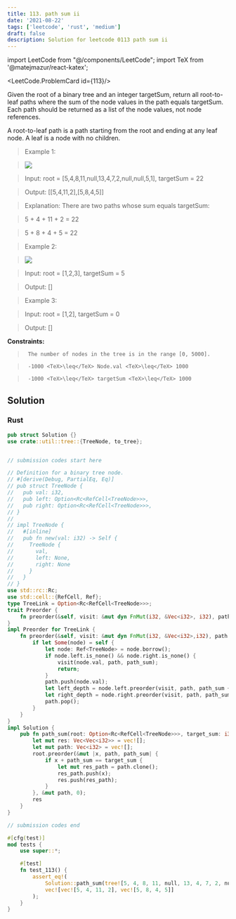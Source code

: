 ```yaml
---
title: 113. path sum ii
date: '2021-08-22'
tags: ['leetcode', 'rust', 'medium']
draft: false
description: Solution for leetcode 0113 path sum ii
---
```

import LeetCode from "@/components/LeetCode";
import TeX from '@matejmazur/react-katex';

<LeetCode.ProblemCard id={113}/>
 

  Given the root of a binary tree and an integer targetSum, return all root-to-leaf paths where the sum of the node values in the path equals targetSum. Each path should be returned as a list of the node values, not node references.

  A root-to-leaf path is a path starting from the root and ending at any leaf node. A leaf is a node with no children.

   

 >   Example 1:

 >   ![](https://assets.leetcode.com/uploads/2021/01/18/pathsumii1.jpg)

 >   Input: root <TeX>=</TeX> [5,4,8,11,null,13,4,7,2,null,null,5,1], targetSum <TeX>=</TeX> 22

 >   Output: [[5,4,11,2],[5,8,4,5]]

 >   Explanation: There are two paths whose sum equals targetSum:

 >   5 + 4 + 11 + 2 <TeX>=</TeX> 22

 >   5 + 8 + 4 + 5 <TeX>=</TeX> 22

  

 >   Example 2:

 >   ![](https://assets.leetcode.com/uploads/2021/01/18/pathsum2.jpg)

 >   Input: root <TeX>=</TeX> [1,2,3], targetSum <TeX>=</TeX> 5

 >   Output: []

  

 >   Example 3:

  

 >   Input: root <TeX>=</TeX> [1,2], targetSum <TeX>=</TeX> 0

 >   Output: []

  

   

  **Constraints:**

  

 >   	The number of nodes in the tree is in the range [0, 5000].

 >   	-1000 <TeX>\leq</TeX> Node.val <TeX>\leq</TeX> 1000

 >   	-1000 <TeX>\leq</TeX> targetSum <TeX>\leq</TeX> 1000


## Solution
### Rust
```rust
pub struct Solution {}
use crate::util::tree::{TreeNode, to_tree};


// submission codes start here

// Definition for a binary tree node.
// #[derive(Debug, PartialEq, Eq)]
// pub struct TreeNode {
//   pub val: i32,
//   pub left: Option<Rc<RefCell<TreeNode>>>,
//   pub right: Option<Rc<RefCell<TreeNode>>>,
// }
// 
// impl TreeNode {
//   #[inline]
//   pub fn new(val: i32) -> Self {
//     TreeNode {
//       val,
//       left: None,
//       right: None
//     }
//   }
// }
use std::rc::Rc;
use std::cell::{RefCell, Ref};
type TreeLink = Option<Rc<RefCell<TreeNode>>>;
trait Preorder {
    fn preorder(&self, visit: &mut dyn FnMut(i32, &Vec<i32>, i32), path: &mut Vec<i32>, path_sum: i32);
}
impl Preorder for TreeLink {
    fn preorder(&self, visit: &mut dyn FnMut(i32, &Vec<i32>,i32), path: &mut Vec<i32>, path_sum: i32) {
        if let Some(node) = self {
            let node: Ref<TreeNode> = node.borrow();
            if node.left.is_none() && node.right.is_none() {
                visit(node.val, path, path_sum);
                return;
            }
            path.push(node.val);
            let left_depth = node.left.preorder(visit, path, path_sum + node.val);
            let right_depth = node.right.preorder(visit, path, path_sum + node.val);
            path.pop();
        }
    }
}
impl Solution {
    pub fn path_sum(root: Option<Rc<RefCell<TreeNode>>>, target_sum: i32) -> Vec<Vec<i32>> {
        let mut res: Vec<Vec<i32>> = vec![];
        let mut path: Vec<i32> = vec![];
        root.preorder(&mut |x, path, path_sum| {
            if x + path_sum == target_sum {
                let mut res_path = path.clone();
                res_path.push(x);
                res.push(res_path);
            }
        }, &mut path, 0);
        res
    }
}

// submission codes end

#[cfg(test)]
mod tests {
    use super::*;

    #[test]
    fn test_113() {
        assert_eq!(
            Solution::path_sum(tree![5, 4, 8, 11, null, 13, 4, 7, 2, null, null, 5, 1], 22),
            vec![vec![5, 4, 11, 2], vec![5, 8, 4, 5]]
        );
    }
}

```
